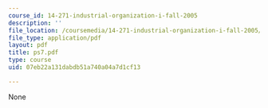 ```yaml
---
course_id: 14-271-industrial-organization-i-fall-2005
description: ''
file_location: /coursemedia/14-271-industrial-organization-i-fall-2005/07eb22a131dabdb51a740a04a7d1cf13_ps7.pdf
file_type: application/pdf
layout: pdf
title: ps7.pdf
type: course
uid: 07eb22a131dabdb51a740a04a7d1cf13

---
```

None